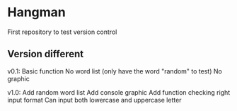 # Hangman
First repository to test version control

## Version different
v0.1: 
	Basic function
	No word list (only have the word "random" to test)
	No graphic

v1.0:
	Add random word list
	Add console graphic
	Add function checking right input format
	Can input both lowercase and uppercase letter
